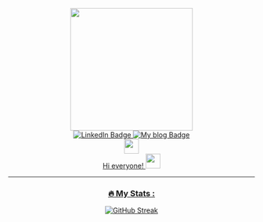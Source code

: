 <div id="header" align="center">
  <img src="https://media.tenor.com/-pjkDTaqjrMAAAAC/productivity-thomas-frank.gif" width="250"/>
</div>
<div id="badges" align="center">
  
<a href="https://www.linkedin.com/in/vladimir-pletov/">  
  <img src="https://img.shields.io/badge/My LinkedIn-blue?style=for-the-badge&logo=linkedin&logoColor=white" alt="LinkedIn Badge"/>
    <a href="https://t.me/pushistyi_kod"> 
  <img src="https://img.shields.io/badge/Message me-blue?style=for-the-badge&logo=telegram&logoColor=blue" alt="My blog Badge"/>
     </div>
    <div id="badges" align="center">
     <img src="https://komarev.com/ghpvc/?username=VladKodletov&style=flat-square&color=blue" alt=""/>
       <div id="badges" align="center">
  <img src="https://media.giphy.com/media/hvRJCLFzcasrR4ia7z/giphy.gif" width="30px"/>
          <div id="badges" align="center">
            Hi everyone! <img src="https://media.giphy.com/media/WUlplcMpOCEmTGBtBW/giphy.gif" width="30">
            
---

### :fire: My Stats :
[![GitHub Streak](http://github-readme-streak-stats.herokuapp.com?user=VladKodletov&theme=dark&background=000000)](https://git.io/streak-stats)
